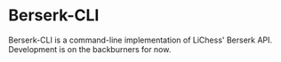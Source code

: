 # Berserk-CLI

Berserk-CLI is a command-line implementation of LiChess' Berserk API. Development is on the backburners for now.
